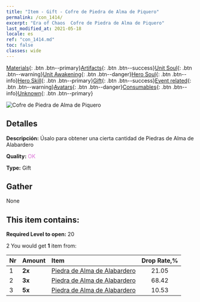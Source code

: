 ```yaml
---
title: "Item - Gift - Cofre de Piedra de Alma de Piquero"
permalink: /con_1414/
excerpt: "Era of Chaos  Cofre de Piedra de Alma de Piquero"
last_modified_at: 2021-05-18
locale: es
ref: "con_1414.md"
toc: false
classes: wide
---
```

 [Materials](/ItemsES/){: .btn .btn--primary}[Artifacts](/ItemsES/Artifacts/){: .btn .btn--success}[Unit Soul](/ItemsES/UnitSoul/){: .btn .btn--warning}[Unit Awakening](/ItemsES/UnitAwakening/){: .btn .btn--danger}[Hero Soul](/ItemsES/HeroSoul/){: .btn .btn--info}[Hero Skill](/ItemsES/HeroSkill/){: .btn .btn--primary}[Gift](/ItemsES/Gift/){: .btn .btn--success}[Event related](/ItemsES/Events/){: .btn .btn--warning}[Avatars](/ItemsES/Avatars/){: .btn .btn--danger}[Consumables](/ItemsES/Consumables/){: .btn .btn--info}[Unknown](/ItemsES/Unknown/){: .btn .btn--primary}

 ![Cofre de Piedra de Alma de Piquero](/images/t/i_907028.png)

## Detalles
 **Descripción:** Úsalo para obtener una cierta cantidad de Piedras de Alma de Alabardero

 **Quality:** <span style="color: #DA70D6">OK</span>

 **Type:** Gift

## Gather

  None

## This item contains:

 **Required Level to open:** 20

 2 You would get **1** item  from:

  | Nr | Amount |     Item    | Drop Rate,% |
  |:---|:-------|:------------|:---------:|
  | 1 |  **2x** | [Piedra de Alma de Alabardero](/ItemsES/unt_282/) | 21.05 | 
  | 2 |  **3x** | [Piedra de Alma de Alabardero](/ItemsES/unt_282/) | 68.42 | 
  | 3 |  **5x** | [Piedra de Alma de Alabardero](/ItemsES/unt_282/) | 10.53 | 

